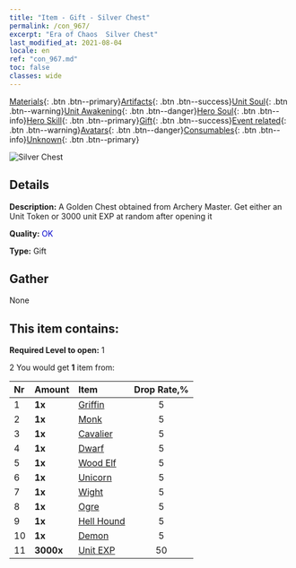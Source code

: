 ```yaml
---
title: "Item - Gift - Silver Chest"
permalink: /con_967/
excerpt: "Era of Chaos  Silver Chest"
last_modified_at: 2021-08-04
locale: en
ref: "con_967.md"
toc: false
classes: wide
---
```

 [Materials](/Items/){: .btn .btn--primary}[Artifacts](/Items/Artifacts/){: .btn .btn--success}[Unit Soul](/Items/UnitSoul/){: .btn .btn--warning}[Unit Awakening](/Items/UnitAwakening/){: .btn .btn--danger}[Hero Soul](/Items/HeroSoul/){: .btn .btn--info}[Hero Skill](/Items/HeroSkill/){: .btn .btn--primary}[Gift](/Items/Gift/){: .btn .btn--success}[Event related](/Items/Events/){: .btn .btn--warning}[Avatars](/Items/Avatars/){: .btn .btn--danger}[Consumables](/Items/Consumables/){: .btn .btn--info}[Unknown](/Items/Unknown/){: .btn .btn--primary}

 ![Silver Chest](/images/t/i_50002.png)

## Details
 **Description:** A Golden Chest obtained from Archery Master. Get either an Unit Token or 3000 unit EXP at random after opening it

 **Quality:** <span style="color: #0000CD">OK</span>

 **Type:** Gift

## Gather

  None

## This item contains:

 **Required Level to open:** 1

 2 You would get **1** item  from:

  | Nr | Amount |     Item    | Drop Rate,% |
  |:---|:-------|:------------|:---------:|
  | 1 |  **1x** | [Griffin](/Items/unt_192/) | 5 | 
  | 2 |  **1x** | [Monk](/Items/unt_194/) | 5 | 
  | 3 |  **1x** | [Cavalier ](/Items/unt_195/) | 5 | 
  | 4 |  **1x** | [Dwarf](/Items/unt_200/) | 5 | 
  | 5 |  **1x** | [Wood Elf](/Items/unt_201/) | 5 | 
  | 6 |  **1x** | [Unicorn](/Items/unt_204/) | 5 | 
  | 7 |  **1x** | [Wight](/Items/unt_210/) | 5 | 
  | 8 |  **1x** | [Ogre](/Items/unt_220/) | 5 | 
  | 9 |  **1x** | [Hell Hound](/Items/unt_228/) | 5 | 
  | 10 |  **1x** | [Demon](/Items/unt_229/) | 5 | 
  | 11 |  **3000x** | [Unit EXP](/Items/con_902/) | 50 | 

